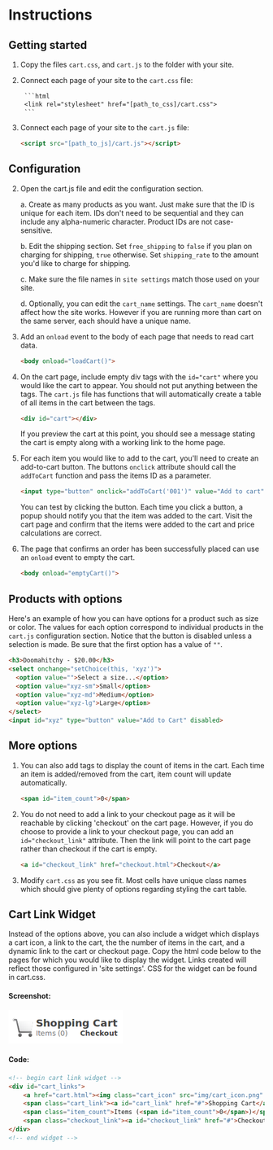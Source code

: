 # Instructions

## Getting started

1. Copy the files `cart.css`, and `cart.js` to the folder with your site.

2. Connect each page of your site to the `cart.css` file:

        ```html
        <link rel="stylesheet" href="[path_to_css]/cart.css">
        ```

3. Connect each page of your site to the `cart.js` file:

    ```html
    <script src="[path_to_js]/cart.js"></script>
    ```

## Configuration
2. Open the cart.js file and edit the configuration section.

    a. Create as many products as you want. Just make sure that the ID is unique for each item. IDs don't need to be sequential and they can include any alpha-numeric character. Product IDs are not case-sensitive.

    b. Edit the shipping section. Set `free_shipping` to `false` if you plan on charging for shipping, `true` otherwise. Set `shipping_rate` to the amount you'd like to charge for shipping.

    c. Make sure the file names in `site settings` match those used on your site.

    d. Optionally, you can edit the `cart_name` settings. The `cart_name` doesn't affect how the site works. However if you are running more than cart on the same server, each should have a unique name.

3. Add an `onload` event to the body of each page that needs to read cart data.

    ```html
    <body onload="loadCart()">
    ```

5. On the cart page, include empty div tags with the `id="cart"` where you would like the cart to appear. You should not put anything between the tags. The `cart.js` file has functions that will automatically create a table of all items in the cart between the tags.

    ```html                                                        
    <div id="cart"></div>
    ```
   If you preview the cart at this point, you should see a message stating the cart is empty along with a working link to the home page.                              
6. For each item you would like to add to the cart, you'll need to create an add-to-cart button. The buttons `onclick` attribute should call the `addToCart` function and pass the items ID as a parameter.

    ```html
    <input type="button" onclick="addToCart('001')" value="Add to cart">
    ```
   You can test by clicking the button. Each time you click a button, a popup should notify you that the item was added to the cart. Visit the cart page and confirm that the items were added to the cart and price calculations are correct.

7. The page that confirms an order has been successfully placed can use an `onload` event to empty the cart.                                                                   
    ```html
    <body onload="emptyCart()">
    ```

## Products with options

Here's an example of how you can have options for a product such as size or color. The values for each option correspond to individual products in the `cart.js` configuration section. Notice that the button is disabled unless a selection is made. Be sure that the first option has a value of `""`.

```html
<h3>Doomahitchy - $20.00</h3>
<select onchange="setChoice(this, 'xyz')">
  <option value="">Select a size...</option>
  <option value="xyz-sm">Small</option>
  <option value="xyz-md">Medium</option>
  <option value="xyz-lg">Large</option>
</select>
<input id="xyz" type="button" value="Add to Cart" disabled>
```

## More options

1. You can also add tags to display the count of items in the cart. Each time an item is added/removed from the cart, item count will update automatically.

    ```html
    <span id="item_count">0</span>
    ```

2. You do not need to add a link to your checkout page as it will  be reachable by clicking 'checkout' on the cart page. However, if you do choose to provide a link to your checkout page, you can add an `id="checkout_link"` attribute. Then the link will point to the cart page rather than checkout if the cart is empty.

    ```html
    <a id="checkout_link" href="checkout.html">Checkout</a>
    ```

3. Modify `cart.css` as you see fit. Most cells have unique class names which should give plenty of options regarding styling the cart table.                    

## Cart Link Widget

Instead of the options above, you can also include a widget which displays a cart icon, a link to the cart, the the number of items in the cart, and a dynamic link to the cart or checkout page. Copy the html code below to the pages for which you would like to display the widget. Links created will reflect those configured in 'site settings'. CSS for the widget can be found in cart.css.

#### Screenshot:

![cart widget](resources/widget_screenshot.png)

#### Code:

```html
<!-- begin cart link widget -->
<div id="cart_links">
    <a href="cart.html"><img class="cart_icon" src="img/cart_icon.png" alt="cart icon" /></a>
    <span class="cart_link"><a id="cart_link" href="#">Shopping Cart</a></span> <br />
    <span class="item_count">Items (<span id="item_count">0</span>)</span>
    <span class="checkout_link"><a id="checkout_link" href="#">Checkout</a></span>
</div>
<!-- end widget -->
```
